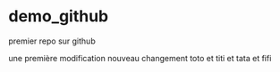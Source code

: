 # demo_github
premier repo sur github

une première modification
nouveau changement
toto et titi et tata et fifi
